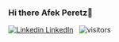 ### Hi there **Afek Peretz**👋

<!--
**AfekPeretz/AfekPeretz** is a ✨ _special_ ✨ repository because its `README.md` (this file) appears on your GitHub profile.

Here are some ideas to get you started:

- 🔭 I’m currently working on ...
- 🌱 I’m currently learning ...
- 👯 I’m looking to collaborate on ...
- 🤔 I’m looking for help with ...
- 💬 Ask me about ...
- 📫 How to reach me: ...
- 😄 Pronouns: ...
- ⚡ Fun fact: ...
-->
 
[![Linkedin](https://i.stack.imgur.com/gVE0j.png) LinkedIn](hwww.linkedin.com/in/afekperetz)
&nbsp;
![visitors](https://visitor-badge.glitch.me/badge?page_id=page.id)
